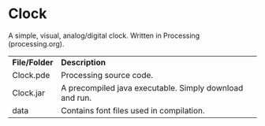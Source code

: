 Clock
=====

A simple, visual, analog/digital clock.  Written in Processing (processing.org).

<table>
	<tr>
		<td><b>File/Folder</b></td><td><b>Description</b></td>
	</tr>
	<tr>
		<td>Clock.pde</td><td>Processing source code.</td>
	</tr>
	<tr>
		<td>Clock.jar</td><td>A precompiled java executable.  Simply download and run.</td>
	</tr>
	<tr>
		<td>data</td><td>Contains font files used in compilation.</td>
	</tr>
</table>